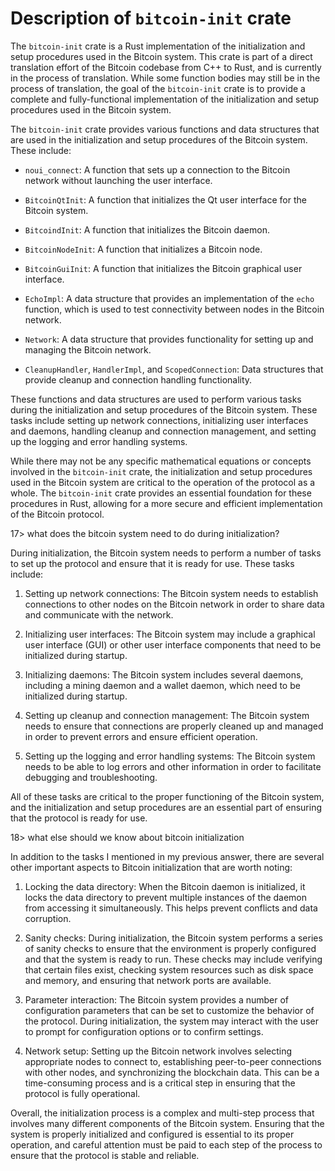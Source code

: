 # Description of `bitcoin-init` crate

The `bitcoin-init` crate is a Rust implementation
of the initialization and setup procedures used in
the Bitcoin system. This crate is part of a direct
translation effort of the Bitcoin codebase from
C++ to Rust, and is currently in the process of
translation. While some function bodies may still
be in the process of translation, the goal of the
`bitcoin-init` crate is to provide a complete and
fully-functional implementation of the
initialization and setup procedures used in the
Bitcoin system.

The `bitcoin-init` crate provides various
functions and data structures that are used in the
initialization and setup procedures of the Bitcoin
system. These include:

- `noui_connect`: A function that sets up
  a connection to the Bitcoin network without
  launching the user interface.

- `BitcoinQtInit`: A function that initializes the
  Qt user interface for the Bitcoin system.

- `BitcoindInit`: A function that initializes the
  Bitcoin daemon.

- `BitcoinNodeInit`: A function that initializes
  a Bitcoin node.

- `BitcoinGuiInit`: A function that initializes
  the Bitcoin graphical user interface.

- `EchoImpl`: A data structure that provides an
  implementation of the `echo` function, which is
  used to test connectivity between nodes in the
  Bitcoin network.

- `Network`: A data structure that provides
  functionality for setting up and managing the
  Bitcoin network.

- `CleanupHandler`, `HandlerImpl`, and
  `ScopedConnection`: Data structures that provide
  cleanup and connection handling functionality.

These functions and data structures are used to
perform various tasks during the initialization
and setup procedures of the Bitcoin system. These
tasks include setting up network connections,
initializing user interfaces and daemons, handling
cleanup and connection management, and setting up
the logging and error handling systems.

While there may not be any specific mathematical
equations or concepts involved in the
`bitcoin-init` crate, the initialization and setup
procedures used in the Bitcoin system are critical
to the operation of the protocol as a whole. The
`bitcoin-init` crate provides an essential
foundation for these procedures in Rust, allowing
for a more secure and efficient implementation of
the Bitcoin protocol.

17> what does the bitcoin system need to do during
initialization?

During initialization, the Bitcoin system needs to
perform a number of tasks to set up the protocol
and ensure that it is ready for use. These tasks
include:

1. Setting up network connections: The Bitcoin
   system needs to establish connections to other
   nodes on the Bitcoin network in order to share
   data and communicate with the network.

2. Initializing user interfaces: The Bitcoin
   system may include a graphical user interface
   (GUI) or other user interface components that
   need to be initialized during startup.

3. Initializing daemons: The Bitcoin system
   includes several daemons, including a mining
   daemon and a wallet daemon, which need to be
   initialized during startup.

4. Setting up cleanup and connection management:
   The Bitcoin system needs to ensure that
   connections are properly cleaned up and managed
   in order to prevent errors and ensure efficient
   operation.

5. Setting up the logging and error handling
   systems: The Bitcoin system needs to be able to
   log errors and other information in order to
   facilitate debugging and troubleshooting.

All of these tasks are critical to the proper
functioning of the Bitcoin system, and the
initialization and setup procedures are an
essential part of ensuring that the protocol is
ready for use.

18> what else should we know about bitcoin
initialization

In addition to the tasks I mentioned in my
previous answer, there are several other important
aspects to Bitcoin initialization that are worth
noting:

1. Locking the data directory: When the Bitcoin
   daemon is initialized, it locks the data
   directory to prevent multiple instances of the
   daemon from accessing it simultaneously. This
   helps prevent conflicts and data corruption.

2. Sanity checks: During initialization, the
   Bitcoin system performs a series of sanity
   checks to ensure that the environment is
   properly configured and that the system is
   ready to run. These checks may include
   verifying that certain files exist, checking
   system resources such as disk space and memory,
   and ensuring that network ports are available.

3. Parameter interaction: The Bitcoin system
   provides a number of configuration parameters
   that can be set to customize the behavior of
   the protocol. During initialization, the system
   may interact with the user to prompt for
   configuration options or to confirm settings.

4. Network setup: Setting up the Bitcoin network
   involves selecting appropriate nodes to connect
   to, establishing peer-to-peer connections with
   other nodes, and synchronizing the blockchain
   data. This can be a time-consuming process and
   is a critical step in ensuring that the
   protocol is fully operational.

Overall, the initialization process is a complex
and multi-step process that involves many
different components of the Bitcoin
system. Ensuring that the system is properly
initialized and configured is essential to its
proper operation, and careful attention must be
paid to each step of the process to ensure that
the protocol is stable and reliable.
